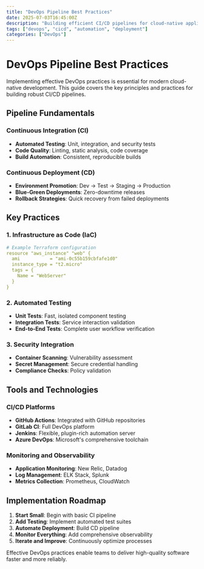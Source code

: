 ```yaml
---
title: "DevOps Pipeline Best Practices"
date: 2025-07-03T16:45:00Z
description: "Building efficient CI/CD pipelines for cloud-native applications"
tags: ["devops", "cicd", "automation", "deployment"]
categories: ["DevOps"]
---
```


# DevOps Pipeline Best Practices

Implementing effective DevOps practices is essential for modern cloud-native development. This guide covers the key principles and practices for building robust CI/CD pipelines.

## Pipeline Fundamentals

### Continuous Integration (CI)
- **Automated Testing**: Unit, integration, and security tests
- **Code Quality**: Linting, static analysis, code coverage
- **Build Automation**: Consistent, reproducible builds

### Continuous Deployment (CD)
- **Environment Promotion**: Dev → Test → Staging → Production
- **Blue-Green Deployments**: Zero-downtime releases
- **Rollback Strategies**: Quick recovery from failed deployments

## Key Practices

### 1. Infrastructure as Code (IaC)
```yaml
# Example Terraform configuration
resource "aws_instance" "web" {
  ami           = "ami-0c55b159cbfafe1d0"
  instance_type = "t2.micro"
  tags = {
    Name = "WebServer"
  }
}
```

### 2. Automated Testing
- **Unit Tests**: Fast, isolated component testing
- **Integration Tests**: Service interaction validation
- **End-to-End Tests**: Complete user workflow verification

### 3. Security Integration
- **Container Scanning**: Vulnerability assessment
- **Secret Management**: Secure credential handling
- **Compliance Checks**: Policy validation

## Tools and Technologies

### CI/CD Platforms
- **GitHub Actions**: Integrated with GitHub repositories
- **GitLab CI**: Full DevOps platform
- **Jenkins**: Flexible, plugin-rich automation server
- **Azure DevOps**: Microsoft's comprehensive toolchain

### Monitoring and Observability
- **Application Monitoring**: New Relic, Datadog
- **Log Management**: ELK Stack, Splunk
- **Metrics Collection**: Prometheus, CloudWatch

## Implementation Roadmap

1. **Start Small**: Begin with basic CI pipeline
2. **Add Testing**: Implement automated test suites
3. **Automate Deployment**: Build CD pipeline
4. **Monitor Everything**: Add comprehensive observability
5. **Iterate and Improve**: Continuously optimize processes

Effective DevOps practices enable teams to deliver high-quality software faster and more reliably.
